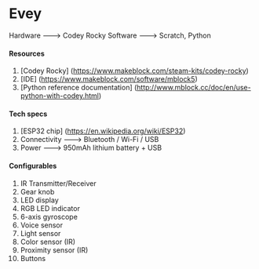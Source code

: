 # Evey

Hardware ---> Codey Rocky
Software ---> Scratch, Python

#### Resources
1. [Codey Rocky] (https://www.makeblock.com/steam-kits/codey-rocky)
2. [IDE]  (https://www.makeblock.com/software/mblock5) 
3. [Python reference documentation] (http://www.mblock.cc/doc/en/use-python-with-codey.html)

#### Tech specs
1. [ESP32 chip] (https://en.wikipedia.org/wiki/ESP32)
2. Connectivity ---> Bluetooth / Wi-Fi / USB
3. Power ---> 950mAh lithium battery + USB

#### Configurables
1. IR Transmitter/Receiver
2. Gear knob
3. LED display
4. RGB LED indicator
5. 6-axis gyroscope
6. Voice sensor
7. Light sensor
8. Color sensor (IR)
9. Proximity sensor (IR)
10. Buttons

